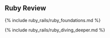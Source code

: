 ## Ruby Review

{% include ruby_rails/ruby_foundations.md %}

{% include ruby_rails/ruby_diving_deeper.md %}